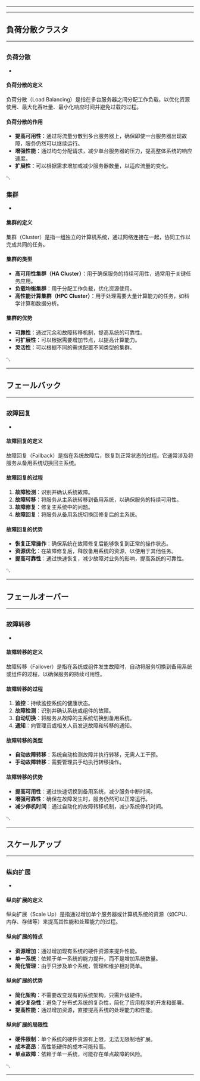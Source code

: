 # 
___
___
## 負荷分散クラスタ
___
## 
### 负荷分散
- 

#### 负荷分散的定义
负荷分散（Load Balancing）是指在多台服务器之间分配工作负载，以优化资源使用、最大化吞吐量、最小化响应时间并避免过载的过程。

#### 负荷分散的作用
- **提高可用性**：通过将流量分散到多台服务器上，确保即使一台服务器出现故障，服务仍然可以继续运行。
- **增强性能**：通过均匀分配请求，减少单台服务器的压力，提高整体系统的响应速度。
- **扩展性**：可以根据需求增加或减少服务器数量，以适应流量的变化。

␃


### 集群
- 

#### 集群的定义
集群（Cluster）是指一组独立的计算机系统，通过网络连接在一起，协同工作以完成共同的任务。

#### 集群的类型
- **高可用性集群（HA Cluster）**：用于确保服务的持续可用性，通常用于关键任务应用。
- **负载均衡集群**：用于分配工作负载，优化资源使用。
- **高性能计算集群（HPC Cluster）**：用于处理需要大量计算能力的任务，如科学计算和数据分析。

#### 集群的优势
- **可靠性**：通过冗余和故障转移机制，提高系统的可靠性。
- **可扩展性**：可以根据需要增加节点，以提高计算能力。
- **灵活性**：可以根据不同的需求配置不同类型的集群。

␃
___
## フェールバック
___
## 
### 故障回复
- 

#### 故障回复的定义
故障回复（Failback）是指在系统故障后，恢复到正常状态的过程。它通常涉及将服务从备用系统切换回主系统。

#### 故障回复的过程
1. **故障检测**：识别并确认系统故障。
2. **故障转移**：将服务从主系统转移到备用系统，以确保服务的持续可用性。
3. **故障修复**：修复主系统中的问题。
4. **故障回复**：将服务从备用系统切换回修复后的主系统。

#### 故障回复的优势
- **恢复正常操作**：确保系统在故障修复后能够恢复到正常的操作状态。
- **资源优化**：在故障修复后，释放备用系统的资源，以便用于其他任务。
- **提高可靠性**：通过快速恢复，减少故障对业务的影响，提高系统的可靠性。

␃
___
## フェールオーバー
___
## 
### 故障转移
- 

#### 故障转移的定义
故障转移（Failover）是指在系统或组件发生故障时，自动将服务切换到备用系统或组件的过程，以确保服务的持续可用性。

#### 故障转移的过程
1. **监控**：持续监控系统的健康状态。
2. **故障检测**：识别并确认系统或组件的故障。
3. **自动切换**：将服务从故障的主系统切换到备用系统。
4. **通知**：向管理员或相关人员发送故障和转移的通知。

#### 故障转移的类型
- **自动故障转移**：系统自动检测故障并执行转移，无需人工干预。
- **手动故障转移**：需要管理员手动执行转移操作。

#### 故障转移的优势
- **提高可用性**：通过快速切换到备用系统，减少服务中断时间。
- **增强可靠性**：确保在故障发生时，服务仍然可以正常运行。
- **减少停机时间**：通过自动化的故障转移机制，减少系统停机时间。

␃
___
## スケールアップ
___
## 
### 纵向扩展
- 

#### 纵向扩展的定义
纵向扩展（Scale Up）是指通过增加单个服务器或计算机系统的资源（如CPU、内存、存储等）来提高其性能和处理能力的过程。

#### 纵向扩展的特点
- **资源增加**：通过增加现有系统的硬件资源来提升性能。
- **单一系统**：依赖于单一系统的能力提升，而不是增加系统数量。
- **简化管理**：由于只涉及单个系统，管理和维护相对简单。

#### 纵向扩展的优势
- **简化架构**：不需要改变现有的系统架构，只需升级硬件。
- **减少复杂性**：避免了分布式系统的复杂性，简化了应用程序的开发和部署。
- **提高性能**：通过增加资源，直接提高系统的处理能力和性能。

#### 纵向扩展的局限性
- **硬件限制**：单个系统的硬件资源有上限，无法无限制地扩展。
- **成本高昂**：高性能硬件的成本可能较高。
- **单点故障**：依赖于单一系统，可能存在单点故障的风险。

␃
___
